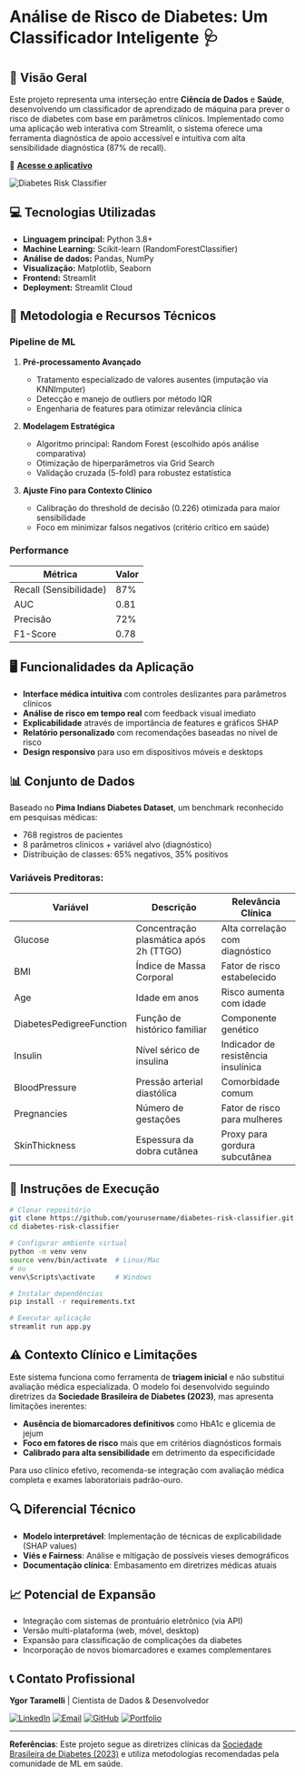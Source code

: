 # Análise de Risco de Diabetes: Um Classificador Inteligente 🩺

## 🌟 Visão Geral

Este projeto representa uma interseção entre **Ciência de Dados** e **Saúde**, desenvolvendo um classificador de aprendizado de máquina para prever o risco de diabetes com base em parâmetros clínicos. Implementado como uma aplicação web interativa com Streamlit, o sistema oferece uma ferramenta diagnóstica de apoio accessível e intuitiva com alta sensibilidade diagnóstica (87% de recall).

🔗 [**Acesse o aplicativo**](https://taramelli13-projeto-classificador-de-risco-de-diabet-app-0wlg3j.streamlit.app/)

![Diabetes Risk Classifier](https://upload.wikimedia.org/wikipedia/commons/thumb/4/46/Diabetes_Screening_Chart.svg/640px-Diabetes_Screening_Chart.svg.png)

## 💻 Tecnologias Utilizadas

- **Linguagem principal:** Python 3.8+
- **Machine Learning:** Scikit-learn (RandomForestClassifier)
- **Análise de dados:** Pandas, NumPy
- **Visualização:** Matplotlib, Seaborn
- **Frontend:** Streamlit
- **Deployment:** Streamlit Cloud

## 🧠 Metodologia e Recursos Técnicos

### Pipeline de ML

1. **Pré-processamento Avançado**
   - Tratamento especializado de valores ausentes (imputação via KNNImputer)
   - Detecção e manejo de outliers por método IQR
   - Engenharia de features para otimizar relevância clínica

2. **Modelagem Estratégica**
   - Algoritmo principal: Random Forest (escolhido após análise comparativa)
   - Otimização de hiperparâmetros via Grid Search
   - Validação cruzada (5-fold) para robustez estatística

3. **Ajuste Fino para Contexto Clínico**
   - Calibração do threshold de decisão (0.226) otimizada para maior sensibilidade
   - Foco em minimizar falsos negativos (critério crítico em saúde)

### Performance

| Métrica | Valor |
|---------|-------|
| Recall (Sensibilidade) | 87% |
| AUC | 0.81 |
| Precisão | 72% |
| F1-Score | 0.78 |

## 🖥️ Funcionalidades da Aplicação

- **Interface médica intuitiva** com controles deslizantes para parâmetros clínicos
- **Análise de risco em tempo real** com feedback visual imediato
- **Explicabilidade** através de importância de features e gráficos SHAP
- **Relatório personalizado** com recomendações baseadas no nível de risco
- **Design responsivo** para uso em dispositivos móveis e desktops

## 📊 Conjunto de Dados

Baseado no **Pima Indians Diabetes Dataset**, um benchmark reconhecido em pesquisas médicas:
- 768 registros de pacientes
- 8 parâmetros clínicos + variável alvo (diagnóstico)
- Distribuição de classes: 65% negativos, 35% positivos

### Variáveis Preditoras:

| Variável | Descrição | Relevância Clínica |
|----------|-----------|---------------------|
| Glucose | Concentração plasmática após 2h (TTGO) | Alta correlação com diagnóstico |
| BMI | Índice de Massa Corporal | Fator de risco estabelecido |
| Age | Idade em anos | Risco aumenta com idade |
| DiabetesPedigreeFunction | Função de histórico familiar | Componente genético |
| Insulin | Nível sérico de insulina | Indicador de resistência insulínica |
| BloodPressure | Pressão arterial diastólica | Comorbidade comum |
| Pregnancies | Número de gestações | Fator de risco para mulheres |
| SkinThickness | Espessura da dobra cutânea | Proxy para gordura subcutânea |

## 🚀 Instruções de Execução

```bash
# Clonar repositório
git clone https://github.com/yourusername/diabetes-risk-classifier.git
cd diabetes-risk-classifier

# Configurar ambiente virtual
python -m venv venv
source venv/bin/activate  # Linux/Mac
# ou
venv\Scripts\activate     # Windows

# Instalar dependências
pip install -r requirements.txt

# Executar aplicação
streamlit run app.py
```

## ⚠️ Contexto Clínico e Limitações

Este sistema funciona como ferramenta de **triagem inicial** e não substitui avaliação médica especializada. O modelo foi desenvolvido seguindo diretrizes da **Sociedade Brasileira de Diabetes (2023)**, mas apresenta limitações inerentes:

- **Ausência de biomarcadores definitivos** como HbA1c e glicemia de jejum
- **Foco em fatores de risco** mais que em critérios diagnósticos formais
- **Calibrado para alta sensibilidade** em detrimento da especificidade

Para uso clínico efetivo, recomenda-se integração com avaliação médica completa e exames laboratoriais padrão-ouro.

## 🔍 Diferencial Técnico

- **Modelo interpretável**: Implementação de técnicas de explicabilidade (SHAP values)
- **Viés e Fairness**: Análise e mitigação de possíveis vieses demográficos
- **Documentação clínica**: Embasamento em diretrizes médicas atuais

## 📈 Potencial de Expansão

- Integração com sistemas de prontuário eletrônico (via API)
- Versão multi-plataforma (web, móvel, desktop)
- Expansão para classificação de complicações da diabetes
- Incorporação de novos biomarcadores e exames complementares

## 📞 Contato Profissional

**Ygor Taramelli** | Cientista de Dados & Desenvolvedor

[![LinkedIn](https://img.shields.io/badge/LinkedIn-0077B5?style=for-the-badge&logo=linkedin&logoColor=white)](https://www.linkedin.com/in/ygor-taramelli-03a859359/)
[![Email](https://img.shields.io/badge/Email-D14836?style=for-the-badge&logo=gmail&logoColor=white)](mailto:taramelli@icloud.com)
[![GitHub](https://img.shields.io/badge/GitHub-100000?style=for-the-badge&logo=github&logoColor=white)](https://github.com/yourusername)
[![Portfolio](https://img.shields.io/badge/Portfolio-1DA1F2?style=for-the-badge&logo=website&logoColor=white)](https://yourportfolio.com)

---

**Referências**: Este projeto segue as diretrizes clínicas da [Sociedade Brasileira de Diabetes (2023)](https://diretriz.diabetes.org.br/diagnostico-de-diabetes-mellitus) e utiliza metodologias recomendadas pela comunidade de ML em saúde.

